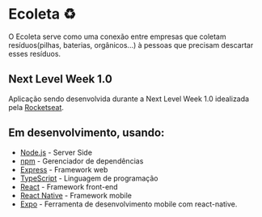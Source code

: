# Ecoleta ♻️

O Ecoleta serve como uma conexão entre empresas que coletam resíduos(pilhas, baterias, orgânicos...) à pessoas que precisam descartar esses resíduos.

## Next Level Week 1.0

Aplicação sendo desenvolvida durante a Next Level Week 1.0 idealizada pela [Rocketseat](https://rocketseat.com.br/).

## Em desenvolvimento, usando:
* [Node.js](https://nodejs.org/) - Server Side
* [npm](https://www.npmjs.com/) - Gerenciador de dependências
* [Express](https://expressjs.com/) - Framework web
* [TypeScript](https://www.typescriptlang.org/) - Linguagem de programação
* [React](https://reactjs.org/) - Framework front-end
* [React Native](https://reactnative.dev/) - Framework mobile
* [Expo](https://expo.io/) - Ferramenta de desenvolvimento mobile com react-native.
